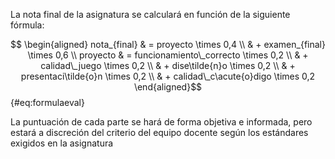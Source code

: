 La nota final de la asignatura se calculará en función de la siguiente fórmula:

$$ \begin{aligned}
nota_{final} & = proyecto \times 0,4 \\
             & + examen_{final} \times 0,6 \\
proyecto & = funcionamiento\_correcto \times 0,2 \\
         & + calidad\_juego \times 0,2 \\
         & + dise\tilde{n}o \times 0,2 \\
         & + presentaci\tilde{o}n \times 0,2 \\
         & + calidad\_c\acute{o}digo \times 0,2
\end{aligned}$${#eq:formulaeval}

La puntuación de cada parte se hará de forma objetiva e informada, pero estará a discreción del criterio del equipo docente según los estándares exigidos en la asignatura